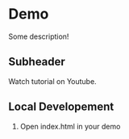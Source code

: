 # Demo

Some description!

## Subheader

Watch tutorial on Youtube.

## Local Developement

1. Open index.html in your demo